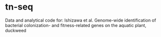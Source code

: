 # tn-seq
Data and analytical code for: Ishizawa et al. Genome-wide identification of bacterial colonization- and fitness-related genes on the aquatic plant, duckweed

